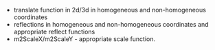 - translate function in 2d/3d in homogeneous and non-homogeneous coordinates
- reflections in homogeneous and non-homogeneous coordinates and appropriate reflect functions
- m2ScaleX/m2ScaleY - appropriate scale function.